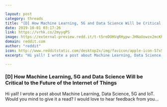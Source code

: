 ```yaml
---

layout: post
category: threads
title: "[D] How Machine Learning, 5G and Data Science Will be Critical to the Future of the Internet of Things"
date: 2019-10-01 03:17:26
link: https://vrhk.co/2myyqPS
image: https://external-preview.redd.it/t-t5reDOHVqRHypw-JHNaUowzx2mcKhd-ndaLlPoHbU.jpg?width=1200&height=628.272251309&auto=webp&s=403edc1f539c3f45f99253479560659c7b3cc40a
domain: reddit.com
author: "reddit"
icon: http://www.redditstatic.com/desktop2x/img/favicon/apple-icon-57x57.png
excerpt: "Hi yall! I wrote a post about Machine Learning, Data Science, 5G and IoT. Would you mind to give it a read? I would love to hear feedback from you..."

---
```


### [D] How Machine Learning, 5G and Data Science Will be Critical to the Future of the Internet of Things

Hi yall! I wrote a post about Machine Learning, Data Science, 5G and IoT. Would you mind to give it a read? I would love to hear feedback from you...